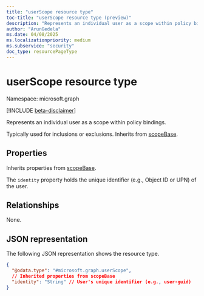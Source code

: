 ```yaml
---
title: "userScope resource type"
toc-title: "userScope resource type (preview)"
description: "Represents an individual user as a scope within policy bindings."
author: "ArunGedela"
ms.date: 04/08/2025
ms.localizationpriority: medium
ms.subservice: "security"
doc_type: resourcePageType
---
```


# userScope resource type

Namespace: microsoft.graph

[!INCLUDE [beta-disclaimer](../../includes/beta-disclaimer.md)]

Represents an individual user as a scope within policy bindings.

Typically used for inclusions or exclusions. Inherits from [scopeBase](../resources/scopebase.md).

## Properties

Inherits properties from [scopeBase](../resources/scopebase.md).

The `identity` property holds the unique identifier (e.g., Object ID or UPN) of the user.

## Relationships

None.

## JSON representation

The following JSON representation shows the resource type.
<!-- {
  "blockType": "resource",
  "@odata.type": "microsoft.graph.userScope",
  "baseType": "microsoft.graph.scopeBase",
  "openType": false
}-->
``` json
{
  "@odata.type": "#microsoft.graph.userScope",
  // Inherited properties from scopeBase
  "identity": "String" // User's unique identifier (e.g., user-guid)
}
```
